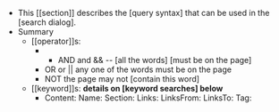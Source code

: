 - This [[section]] describes the [query syntax] that can be used in the [search dialog].
- Summary
    - [[operator]]s:
        - + AND and && -- [all the words]  [must be on the page]
        - OR or ||			any one of the words must be on the page
        - NOT			the page may not [contain this word]
    - [[keyword]]s:	__details on [keyword searches] below__
        - Content:
Name:
Section:
Links:
LinksFrom:
LinksTo:
Tag:
